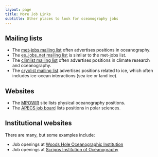 ```yaml
---
layout: page
title: More Job Links
subtitle: Other places to look for oceanography jobs
---
```


## Mailing lists
* The [met-jobs mailing list](https://www.lists.rdg.ac.uk/mailman/listinfo/met-jobs) often advertises positions in oceanography.
* The [es_jobs_net mailing list](https://mailman.ucar.edu/mailman/listinfo/es_jobs_net) is similar to the met-jobs list.
* The [climlist mailing list](http://climlist.wku.edu/) often advertises positions in climate research and oceanography.
* The [cryolist mailing list](http://cryolist.org/) advertises positions related to ice, which often includes ice-ocean interactions (sea ice or land ice).

## Websites
* The [MPOWIR](http://mpowir.org/blog/) site lists physical oceanography positions.
* The [APECS job board](https://www.apecs.is/career-resources/job-board.html) lists positions in polar sciences.

## Institutional websites
There are many, but some examples include:
* Job openings at [Woods Hole Oceanographic Institution](https://allcareers-whoi.icims.com/jobs/)
* Job openings at [Scripps Institution of Oceanography](https://scripps.ucsd.edu/people/jobs)
